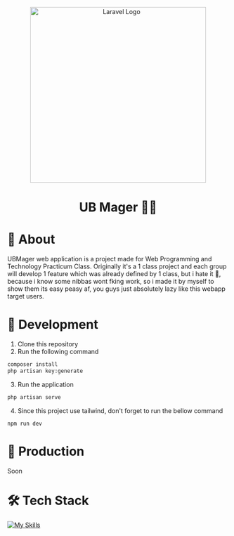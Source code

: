 <p align="center"><a href="https://laravel.com" target="_blank"><img src="https://raw.githubusercontent.com/laravel/art/master/logo-lockup/5%20SVG/2%20CMYK/1%20Full%20Color/laravel-logolockup-cmyk-red.svg" width="400" alt="Laravel Logo"></a></p>

<div align="center">
    <h1>UB Mager 🥱💤 </h1>
</div>

# 🔎 About

UBMager web application is a project made for Web Programming and Technology Practicum Class. Originally it's a 1 class project and each group will develop 1 feature which was already defined by 1 class, but i hate it 😤, because i know some nibbas wont fking work, so i made it by myself to show them its easy peasy af, you guys just absolutely lazy like this webapp target users.

# 🔨 Development

1. Clone this repository
2. Run the following command
```zsh
composer install
php artisan key:generate
```

3. Run the application
```zsh
php artisan serve
```

4. Since this project use tailwind, don't forget to run the bellow command
```
npm run dev
```

# 🚀 Production

Soon

# 🛠️ Tech Stack
[![My Skills](https://skillicons.dev/icons?i=laravel,tailwind,bootstrap,javascript,php)](https://skillicons.dev)

